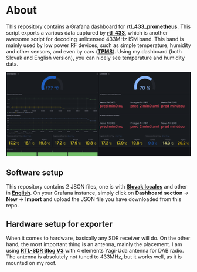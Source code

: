 # About

This repository contains a Grafana dashboard for **[rtl_433_prometheus](https://github.com/mhansen/rtl_433_prometheus)**. This script exports a various data captured by **[rtl_433](https://github.com/merbanan/rtl_433)**, which is another awesome script for decoding unlicensed 433MHz ISM band. This band is mainly used by low power RF devices, such as simple temperature, humidity and other sensors, and even by cars (**[TPMS](https://en.wikipedia.org/wiki/Tire-pressure_monitoring_system)**). Using my dashboard (both Slovak and English version), you can nicely see temperature and humidity data. 

![Screenshot for Grafana dashboard](https://github.com/tomz00/grafana-rtl_433-exporter/blob/main/dashboard.png)

## Software setup

This repository contains 2 JSON files, one is with **[Slovak locales](https://github.com/tomz00/grafana-rtl_433-exporter/blob/main/dashboard-SK.json)** and other in **[English](https://github.com/tomz00/grafana-rtl_433-exporter/blob/main/dashboard.json)**.  On your Grafana instance, simply click on **Dashboard section** -> **New** -> **Import** and upload the JSON file you have downloaded from this repo.

## Hardware setup for exporter

When it comes to hardware, basically any SDR receiver will do. On the other hand, the most important thing is an antenna, mainly the placement. I am using **[RTL-SDR Blog V3](https://www.rtl-sdr.com/product/rtl-sdr-blog-v3-r820t2-rtl2832u-1ppm-tcxo-sma-software-defined-radio-dongle-only/)** with 4 elements Yagi-Uda antenna for DAB radio. The antenna is absolutely not tuned to 433MHz, but it works well, as it is mounted on my roof.